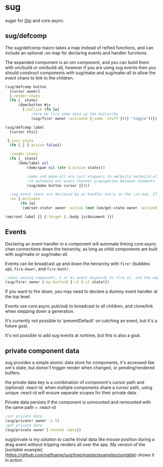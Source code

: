 sug
===

sugar for [Om](https://www.github.com/swannodette/om/) and core.async.

## sug/defcomp
The sug/defcomp macro takes a map instead of reified functions, and can include an optional :on map for declaring events and handler functions.

The expanded component is an om component, and you can build them with om/build or om/build-all, however if you are using sug events then you should construct components with sug/make and sug/make-all to allow the event chans to link to the children.

```clj
(sug/defcomp button
  [cursor owner]
  {:render-state
  (fn [_ state]
      (dom/button #js
        {:onClick (fn [e]
            ;here we fire some data up the heirarchy
            (sug/fire! owner :activate {:some 'stuff'}))} "toggle"))})

(sug/defcomp label
  [cursor this]

 {:init-state
  (fn [_] {:active false})

  :render-state
  (fn [_ state]
      (dom/label nil
          (dom/span nil (str (:active state)))

          ;make and make-all are just wrappers to om/build om/build-all,
          ;to automate our event channel propigation between elements
          (sug/make button cursor {})))

  ;sug event chans are declared by an handler entry in the :on map. If the chan is allready existing, it will use it instead.
  :on {:activate
       (fn [e]
        (om/set-state! owner :active (not (om/get-state owner :active)) ))}})

(om/root label {} {:target (.-body js/document )})

```
## Events

Declaring an event handler in a component will automate linking core.async chan connections down the heirarchy, as long as child components are built with sug/make or sug/make-all.

Events can be broadcast up and down the heirarchy with `fire!` (bubbles up), `fire-down!`, and `fire-both!`.
```clj
;takes owning component, k or ks event keywords to fire at, and the map package
(sug/fire! owner [:my-button] {:c2 (:c2 state)})
```
If you want to fire down, you may need to declare a dummy event handler at the top level.

Events use core.async pub/sub to broadcast to all children, and clone/link when stepping down a generation.

It's currently not possible to 'preventDefault' on catching an event, but it's a future goal.

It's not possible to add sug events at runtime, but this is also a goal.

## private component data

sug provides a simple atomic data store for components, it's accessed like om's state, but doesn't trigger render when changed, or pending/rendered buffers.

the private data key is a combination of component's cursor path and (optional) :react-id, when multiple components share a cursor path, using unique :react-id will ensure separate scopes for their private data.

Private data persists if the component is unmounted and remounted with the same path + :react-id

```clj
;set private data
(sug/private! owner :x 5)
;get private data
(sug/private owner [:nested :data])
```

sug/private is my solution to cache trivial data like mouse position during a drag event without tripping renders all over the app. My version of the [sortable example] (https://github.com/selfsame/sug/tree/master/examples/sortable) shows it in action.
